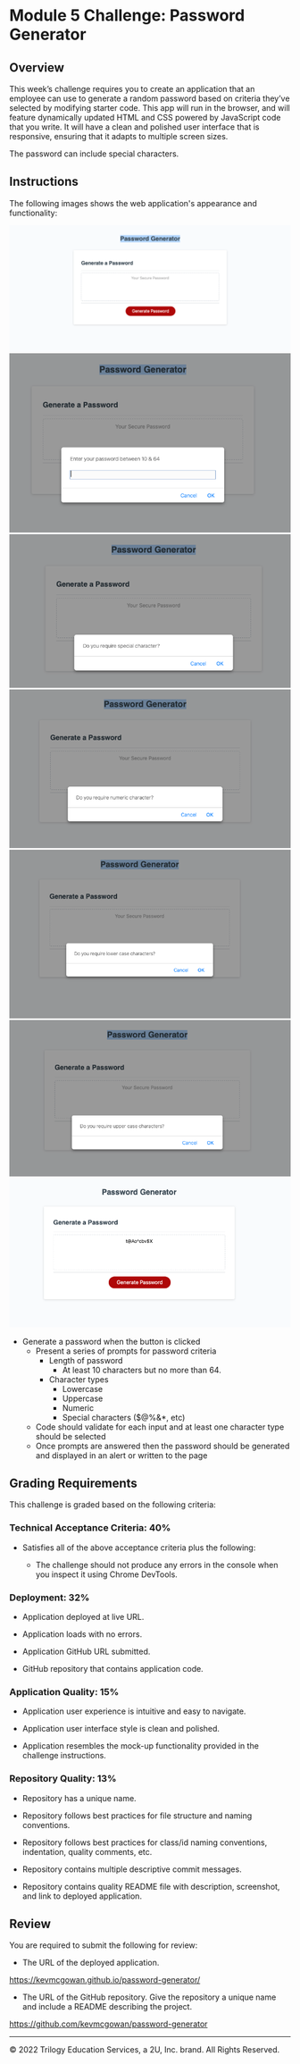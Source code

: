 # Module 5 Challenge: Password Generator

## Overview

This week’s challenge requires you to create an application that an employee can use to generate a random password based on criteria they’ve selected by modifying starter code. This app will run in the browser, and will feature dynamically updated HTML and CSS powered by JavaScript code that you write. It will have a clean and polished user interface that is responsive, ensuring that it adapts to multiple screen sizes.

The password can include special characters. 

## Instructions

The following images shows the web application's appearance and functionality:

![password generator demo](/assets/PG_01.png)
![Select the length of the password required, from 10 - 64 characters](/assets/PG_02.png)
![Select OK if you want Special characters in your password othwise click cancel](/assets/PG_03.png)
![Select OK if you want numeric characters in your password othwise click cancel](/assets/PG_04.png)
![Select OK if you want Lower Case characters in your password othwise click cancel](/assets/PG_05.png)
![Select OK if you want Upper Case characters in your password othwise click cancel](/assets/PG_06.png)
![Password Generated](/assets/PG_07.png)



* Generate a password when the button is clicked
  * Present a series of prompts for password criteria
    * Length of password
      * At least 10 characters but no more than 64.
    * Character types
      * Lowercase
      * Uppercase
      * Numeric
      * Special characters ($@%&*, etc)
  * Code should validate for each input and at least one character type should be selected
  * Once prompts are answered then the password should be generated and displayed in an alert or written to the page

## Grading Requirements

This challenge is graded based on the following criteria: 

### Technical Acceptance Criteria: 40%

* Satisfies all of the above acceptance criteria plus the following:

  * The challenge should not produce any errors in the console when you inspect it using Chrome DevTools.

### Deployment: 32%

* Application deployed at live URL.

* Application loads with no errors.

* Application GitHub URL submitted.

* GitHub repository that contains application code.

### Application Quality: 15%

* Application user experience is intuitive and easy to navigate.

* Application user interface style is clean and polished.

* Application resembles the mock-up functionality provided in the challenge instructions.

### Repository Quality: 13%

* Repository has a unique name.

* Repository follows best practices for file structure and naming conventions.

* Repository follows best practices for class/id naming conventions, indentation, quality comments, etc.

* Repository contains multiple descriptive commit messages.

* Repository contains quality README file with description, screenshot, and link to deployed application.


## Review

You are required to submit the following for review:

* The URL of the deployed application.

https://kevmcgowan.github.io/password-generator/

* The URL of the GitHub repository. Give the repository a unique name and include a README describing the project.

https://github.com/kevmcgowan/password-generator

---

© 2022 Trilogy Education Services, a 2U, Inc. brand. All Rights Reserved.
